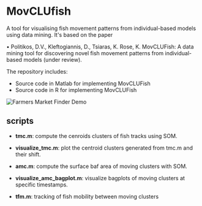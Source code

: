 # MovCLUfish
A tool for visualising fish movement patterns from individual-based models using data mining. It's based on the paper

•	Politikos, D.V., Kleftogiannis, D., Tsiaras, K. Rose, K. MovCLUFish: A data mining tool for discovering novel fish movement patterns from individual-based models (under review).

The repository includes:

* Source code in Matlab for implementing MovCLUFish
* Source code in R for implementing MovCLUFish

![Farmers Market Finder Demo](Fish_tracks_movement.gif)

## scripts

* **tmc.m**: compute the cenroids clusters of fish tracks using SOM.

* **visualize_tmc.m**: plot the centroid clusters generated from tmc.m and their shift.

* **amc.m**: compute the surface baf area of moving clusters with SOM.

* **visualize_amc_bagplot.m**: visualize bagplots of moving clusters at specific timestamps.

* **tfm.m**: tracking of fish mobility between moving clusters

